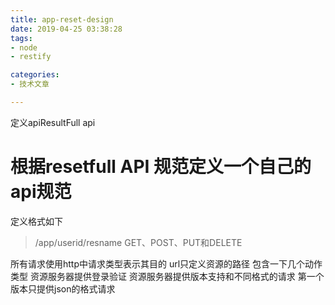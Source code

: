 ```yaml
---
title: app-reset-design
date: 2019-04-25 03:38:28
tags:
- node
- restify

categories:
- 技术文章

---
```

定义apiResultFull api


# 根据resetfull API 规范定义一个自己的 api规范
定义格式如下
 > /app/userid/resname
 > GET、POST、PUT和DELETE


所有请求使用http中请求类型表示其目的
url只定义资源的路径
包含一下几个动作类型
资源服务器提供登录验证
资源服务器提供版本支持和不同格式的请求
第一个版本只提供json的格式请求

